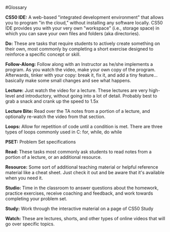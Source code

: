 #Glossary
  
**CS50 IDE:** A web-based "integrated development environment" that allows you to program "in the cloud," without installing any software locally. CS50 IDE provides you with your very own "workspace" (i.e., storage space) in which you can save your own files and folders (aka directories).
  
**Do:** These are tasks that require students to actively create something on their own, most commonly by completing a short exercise designed to reinforce a specific concept or skill.
  
**Follow-Along:** Follow along with an Instructor as he/she implements a program. As you watch the video, make your own copy of the program. Afterwards, tinker with your copy: break it, fix it, and add a tiny feature... basically make some small changes and see what happens.
  
**Lecture:** Just watch the video for a lecture. These lectures are very high-level and introductory, without going into a lot of detail. Probably best to grab a snack and crank up the speed to 1.5x
  
**Lecture Bite:** Read over the TA notes from a portion of a lecture, and optionally re-watch the video from that section.
  
**Loops:** Allow for repetition of code until a condition is met. There are three types of loops commonly used in C: for, while, do while
  
**PSET:** Problem Set specifications
  
**Read:** These tasks most commonly ask students to read notes from a portion of a lecture, or an additional resource.
  
**Resource:** Some sort of additional teaching material or helpful reference material like a cheat sheet. Just check it out and be aware that it's available when you need it.
    
**Studio:** Time in the classroom to answer questions about the homework, practice exercises, receive coaching and feedback, and work towards completing your problem set.
  
**Study:** Work through the interactive material on a page of CS50 Study
  
**Watch:** These are lectures, shorts, and other types of online videos that will go over specific topics.


  
